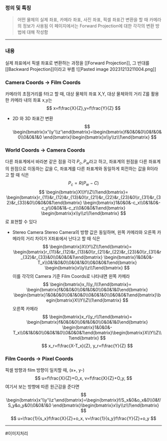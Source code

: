 ### 정의 및 특징
>어떤 물체의 실제 좌표, 카메라 좌표, 사진 좌표, 픽셀 좌표간 변환을 할 때 카메라의 정보가 사용됨
>이 페이지에서는 Forward Projection에 대한 각각의 변환 방법에 대해 작성함
---
### 내용
실제 좌표에서 픽셀 좌표로 변환하는 과정을 [[Forward Projection]], 그 반대를 [[Backward Projection]]이라고 부름
![[Pasted image 20231213211004.png]]
### Camera Coords → Film Coords
카메라의 초점거리를 f라고 할 때, 대상 물체의 좌표 X,Y, 대상 물체와의 거리 Z를 활용한 카메라 내의 좌표 x,y는
$$
x=f\frac{X}{Z},y=f\frac{Y}{Z}
$$
- 2D 와 3D 좌표간 변환
$$
\begin{bmatrix}x'\\y'\\z'\end{bmatrix}=\begin{bmatrix}f&0&0&0\\0&f&0&0\\0&0&1&0 \end{bmatrix}\begin{bmatrix}x\\y\\z\\1\end{bmatrix}
$$

### World Coords → Camera Coords
다른 좌표계에서 바라본 같은 점을 각각 $P_c, P_w$라고 하고, 
좌표계의 원점을 다른 좌표계의 원점으로 이동하는 값을 C, 
좌표계를 다른 좌표계와 동일하게 회전하는 값을 R이라고 할 때 식은
$$
P_c=R(P_w-C)
$$
$$
\begin{bmatrix}X\\Y\\Z\\1\end{bmatrix}=
\begin{bmatrix}r_{11}&r_{12}&r_{13}&0\\r_{21}&r_{22}&r_{23}&0\\r_{31}&r_{32}&r_{33}&0\\0&0&0&1\end{bmatrix}
\begin{bmatrix}1&0&0&-c_x\\0&1&0&-c_y\\0&0&1&-c_z\\0&0&0&1\end{bmatrix}
\begin{bmatrix}x\\y\\z\\1\end{bmatrix}
$$
로 표현할 수 있다
- Stereo Camera
	Stereo Camera의 방향 값은 동일하며, 왼쪽 카메라와 오른쪽 카메라의 거리 차이가 X좌표에서 난다고 할 때 식은
$$
\begin{bmatrix}X\\Y\\Z\\1\end{bmatrix}=
\begin{bmatrix}r_{11}&r_{12}&r_{13}&0\\r_{21}&r_{22}&r_{23}&0\\r_{31}&r_{32}&r_{33}&0\\0&0&0&1\end{bmatrix}
\begin{bmatrix}1&0&0&-T_x\\0&1&0&0\\0&0&1&0\\0&0&0&1\end{bmatrix}
\begin{bmatrix}x\\y\\z\\1\end{bmatrix}
$$
	이를 각각의 Camera 기준 Film Coords로 나타내면
	왼쪽 카메라
$$
\begin{bmatrix}x_l\\y_l\\1\end{bmatrix}=
\begin{bmatrix}f&0&0&0\\0&f&0&0\\0&0&1&0\end{bmatrix}
\begin{bmatrix}1&0&0&0\\0&1&0&0\\0&0&1&0\\0&0&0&1\end{bmatrix}\begin{bmatrix}X\\Y\\Z\\1\end{bmatrix}
$$
	오른쪽 카메라
$$
\begin{bmatrix}x_r\\y_r\\1\end{bmatrix}=
\begin{bmatrix}f&0&0&0\\0&f&0&0\\0&0&1&0\end{bmatrix}
\begin{bmatrix}1&0&0&-T_x\\0&1&0&0\\0&0&1&0\\0&0&0&1\end{bmatrix}\begin{bmatrix}X\\Y\\Z\\1\end{bmatrix}
$$
$$
x_r=f\frac{X-T_x}{Z}, y_r=f\frac{Y}{Z}
$$
### Film Coords → Pixel Coords
픽셀 방향과 film 방향이 일치할 때, (x+, y-)
$$
u=f\frac{X}{Z}+O_x,
v=f\frac{X}{Z}+O_y,
$$
여기서 보는 방향에 따른 원근감을 준다면
$$
\begin{bmatrix}x'\\y'\\z'\end{bmatrix}=\begin{bmatrix}f/S_x&0&o_x&0\\0&f/S_y&o_y&0\\0&0&1&0 \end{bmatrix}\begin{bmatrix}x\\y\\z\\1\end{bmatrix}
$$
$$
u=\frac{1}{s_x}f\frac{X}{Z}+o_x,
v=\frac{1}{s_y}f\frac{Y}{Z}+o_y
$$



---
#이미지처리 